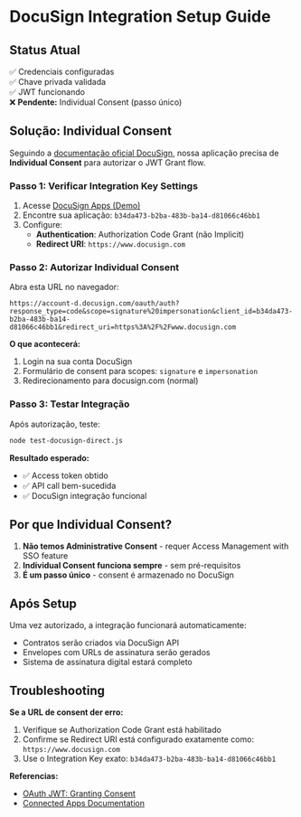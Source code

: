 # DocuSign Integration Setup Guide

## Status Atual
✅ Credenciais configuradas  
✅ Chave privada validada  
✅ JWT funcionando  
❌ **Pendente:** Individual Consent (passo único)

## Solução: Individual Consent

Seguindo a [documentação oficial DocuSign](https://developers.docusign.com/platform/auth/oauth/jwt/consent/), nossa aplicação precisa de **Individual Consent** para autorizar o JWT Grant flow.

### Passo 1: Verificar Integration Key Settings

1. Acesse [DocuSign Apps (Demo)](https://apps-d.docusign.com/)
2. Encontre sua aplicação: `b34da473-b2ba-483b-ba14-d81066c46bb1`
3. Configure:
   - **Authentication**: Authorization Code Grant (não Implicit)
   - **Redirect URI**: `https://www.docusign.com`

### Passo 2: Autorizar Individual Consent

Abra esta URL no navegador:

```
https://account-d.docusign.com/oauth/auth?response_type=code&scope=signature%20impersonation&client_id=b34da473-b2ba-483b-ba14-d81066c46bb1&redirect_uri=https%3A%2F%2Fwww.docusign.com
```

**O que acontecerá:**
1. Login na sua conta DocuSign
2. Formulário de consent para scopes: `signature` e `impersonation`
3. Redirecionamento para docusign.com (normal)

### Passo 3: Testar Integração

Após autorização, teste:
```bash
node test-docusign-direct.js
```

**Resultado esperado:**
- ✅ Access token obtido
- ✅ API call bem-sucedida
- ✅ DocuSign integração funcional

## Por que Individual Consent?

1. **Não temos Administrative Consent** - requer Access Management with SSO feature
2. **Individual Consent funciona sempre** - sem pré-requisitos
3. **É um passo único** - consent é armazenado no DocuSign

## Após Setup

Uma vez autorizado, a integração funcionará automaticamente:
- Contratos serão criados via DocuSign API
- Envelopes com URLs de assinatura serão gerados
- Sistema de assinatura digital estará completo

## Troubleshooting

**Se a URL de consent der erro:**
1. Verifique se Authorization Code Grant está habilitado
2. Confirme se Redirect URI está configurado exatamente como: `https://www.docusign.com`
3. Use o Integration Key exato: `b34da473-b2ba-483b-ba14-d81066c46bb1`

**Referencias:**
- [OAuth JWT: Granting Consent](https://developers.docusign.com/platform/auth/oauth/jwt/consent/)
- [Connected Apps Documentation](https://support.docusign.com/guides/ndse-admin-guide-connected-apps)